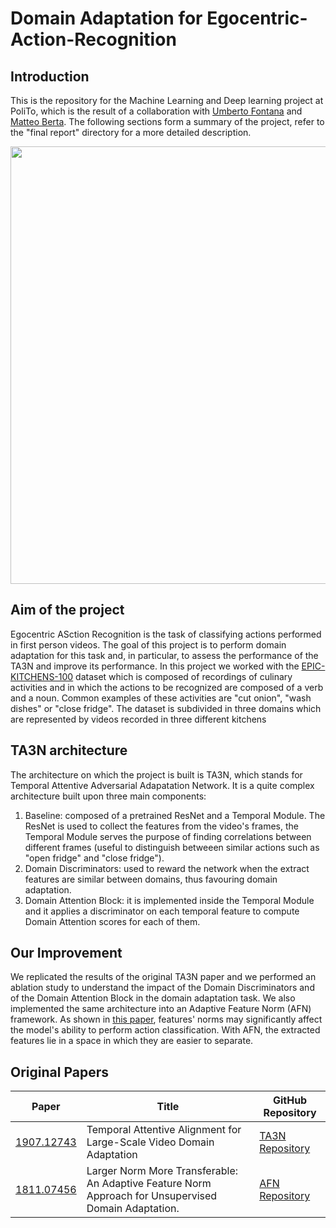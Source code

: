 
# Domain Adaptation for Egocentric-Action-Recognition

## Introduction
This is the repository for the Machine Learning and Deep learning project at PoliTo, which is the result of a collaboration with [Umberto Fontana](https://github.com/Terdis) and [Matteo Berta](https://github.com/MatteoBerta). The following sections form a summary of the project, refer to the "final report" directory for a more detailed description.

<p align="center"><img src="https://user-images.githubusercontent.com/104196258/229546440-10a86381-6961-4af8-8386-0166031ff323.png" width="700">



## Aim of the project
Egocentric ASction Recognition is the task of classifying actions performed in first person videos. The goal of this project is to perform domain adaptation for this task and, in particular, to assess the performance of the TA3N and improve its performance.
In this project we worked with the [EPIC-KITCHENS-100](https://epic-kitchens.github.io/2023) dataset which is composed of recordings of culinary activities and in which the actions to be recognized are composed of a verb and a noun. Common examples of these activities are "cut onion", "wash dishes" or "close fridge". The dataset is subdivided in three domains which are represented by videos recorded in three different kitchens

## TA3N architecture
The architecture on which the project is built is TA3N, which stands for Temporal Attentive Adversarial Adapatation Network. It is a quite complex architecture built upon three main components: 
1. Baseline: composed of a pretrained ResNet and a Temporal Module. The ResNet is used to collect the features from the video's frames, the Temporal Module serves the purpose of finding correlations between different frames (useful to distinguish betweeen similar actions such as "open fridge" and "close fridge").
2. Domain Discriminators: used to reward the network when the extract features are similar between domains, thus favouring domain adaptation.
3. Domain Attention Block: it is implemented inside the Temporal Module and it applies a discriminator on each temporal feature to compute Domain Attention scores for each of them.

## Our Improvement
We replicated the results of the original TA3N paper and we performed an ablation study to understand the impact of the Domain Discriminators and of the Domain Attention Block in the domain adaptation task. We also implemented the same architecture into an Adaptive Feature Norm (AFN) framework. As shown in 
[this paper](https://arxiv.org/pdf/1811.07456.pdf), features' norms may significantly affect the model's ability to perform action classification. With AFN, the extracted features lie in a space in which they are easier to separate. 

## Original Papers

| Paper | Title | GitHub Repository |
| ----- | ----- | --------------------- |
| [1907.12743](https://arxiv.org/abs/1907.12743) | Temporal Attentive Alignment for Large-Scale Video Domain Adaptation | [TA3N Repository](https://github.com/jonmun/EPIC-KITCHENS-100_UDA_TA3N) |
| [1811.07456](https://arxiv.org/pdf/1811.07456.pdf) | Larger Norm More Transferable: An Adaptive Feature Norm Approach for Unsupervised Domain Adaptation. | [AFN Repository](https://github.com/jihanyang/AFN) | 
